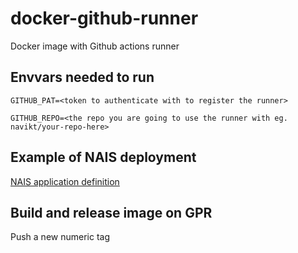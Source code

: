 # docker-github-runner

Docker image with Github actions runner

## Envvars needed to run
`GITHUB_PAT=<token to authenticate with to register the runner>`

`GITHUB_REPO=<the repo you are going to use the runner with eg. navikt/your-repo-here>`

## Example of NAIS deployment
[NAIS application definition](./self-hosted-runner-nais.yaml)

## Build and release image on GPR

Push a new numeric tag

[naisfile]: file://README.md